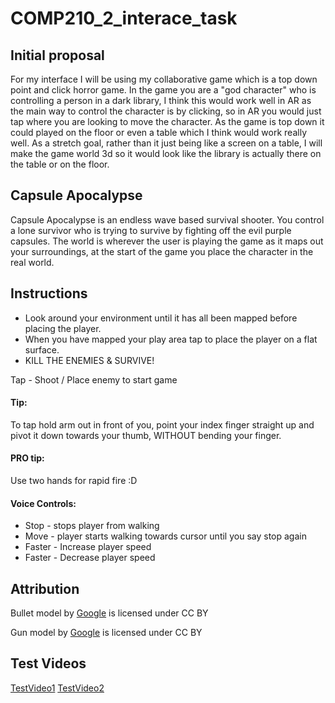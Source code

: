 # COMP210_2_interace_task

## Initial proposal
For my interface I will be using my collaborative game which is a top down point and click horror game. In the game you are a "god character" who is controlling a person in a dark library, I think this would work well in AR as the main way to control the character is by clicking, so in AR you would just tap where you are looking to move the character. As the game is top down it could played on the floor or even a table which I think would work really well. As a stretch goal, rather than it just being like a screen on a table, I will make the game world 3d so it would look like the library is actually there on the table or on the floor.

## Capsule Apocalypse
Capsule Apocalypse is an endless wave based survival shooter. You control a lone survivor who is trying to survive by fighting off the evil purple capsules. The world is wherever the user is playing the game as it maps out your surroundings, at the start of the game you place the character in the real world.

## Instructions
* Look around your environment until it has all been mapped before placing the player.
* When you have mapped your play area tap to place the player on a flat surface.
* KILL THE ENEMIES & SURVIVE!

Tap - Shoot / Place enemy to start game
#### Tip: #### 
To tap hold arm out in front of you, point your index finger straight up and pivot it down towards your thumb, WITHOUT bending your finger.
#### PRO tip: #####
Use two hands for rapid fire :D

#### Voice Controls: ####
* Stop - stops player from walking
* Move - player starts walking towards cursor until you say stop again
* Faster - Increase player speed
* Faster - Decrease player speed

## Attribution
Bullet model by [Google](https://poly.google.com/view/2_eJPKc_a_D) is licensed under CC BY

Gun model by [Google](https://poly.google.com/view/4Rq3N_nqFRT) is licensed under CC BY 

## Test Videos

[TestVideo1](https://youtu.be/-EDqyhaGc4Q)
[TestVideo2](https://youtu.be/P30OfhuLyDE)

